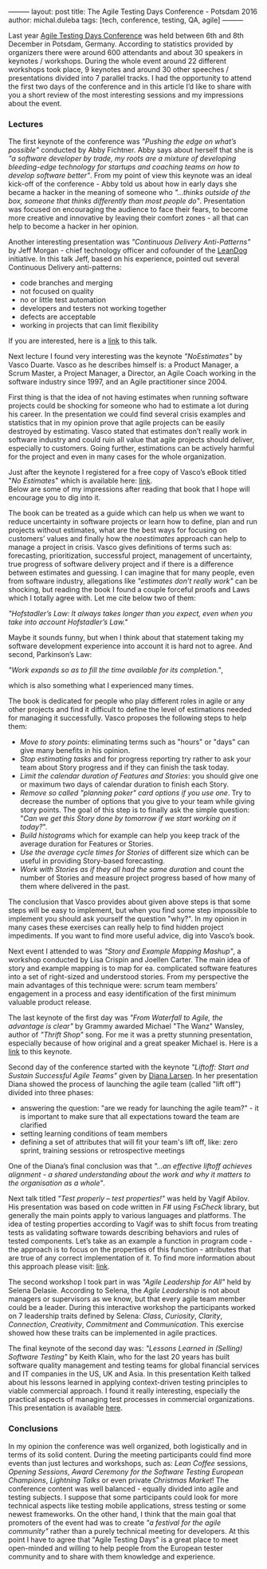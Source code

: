 ———
layout: post
title: The Agile Testing Days Conference - Potsdam 2016
author: michal.duleba
tags: [tech, conference, testing, QA, agile]
———

Last year [Agile Testing Days Conference](https://agiletestingdays.com/) was held between 6th and 8th December in Potsdam, Germany. 
According to statistics provided by organizers there were around 600 attendants and about 30 speakers in keynotes / workshops. 
During the whole event around 22 different workshops took place, 9 keynotes
and around 30 other speeches / presentations divided into 7 parallel tracks. 
I had the opportunity to attend the first two days of the conference and in
this article I’d like to share with you a short review of the most
interesting sessions and my impressions about the event.

### Lectures

The first keynote of the conference was *"Pushing the edge on what’s possible"* conducted by Abby Fichtner. 
Abby says about herself that she is *"a software developer by trade, my roots
are a mixture of developing bleeding-edge technology for startups and coaching
teams on how to develop software better"*. 
From my point of view this keynote was an ideal kick-off of the conference -
Abby told us about how in early days she became a hacker in the meaning of
someone who *"…thinks outside of the box, someone that thinks differently than most people do"*. 
Presentation was focused on encouraging the audience to face their fears, to become
more creative and innovative by leaving their comfort zones - all that can help to become a hacker in her opinion. 

Another interesting presentation was *"Continuous Delivery Anti-Patterns"* by
Jeff Morgan - chief technology officer and cofounder of the
[LeanDog](https://www.leandog.com/) initiative.
In this talk Jeff, based on his experience, pointed out several Continuous
Delivery anti-patterns: 

- code branches and merging
- not focused on quality
- no or little test automation
- developers and testers not working together
- defects are acceptable
- working in projects that can limit flexibility

If you are interested, here is a [link](https://www.youtube.com/watch?v=ru1-CYouPjg) to this talk. 

Next lecture I found very interesting was the keynote *"NoEstimates"* by
Vasco Duarte. Vasco as he describes himself is: a Product Manager, a Scrum Master,
a Project Manager, a Director, an Agile Coach working in the software industry since
1997, and an Agile practitioner since 2004.

First thing is that the idea of not having estimates when running software
projects could be shocking for someone who had to estimate a lot during his
career. In the presentation we could find several crisis examples and statistics that
in my opinion prove that agile projects can be easily destroyed by estimating. 
Vasco stated that estimates don’t really work in software industry and could
ruin all value that agile projects should deliver, especially to customers.
Going further, estimations can be actively harmful for the project and even in
many cases for the whole organization. 

Just after the keynote I registered for a free copy of Vasco’s eBook titled "*No
Estimates*" which is available here: [link](http://noestimatesbook.com).  
Below are some of my impressions after reading that book that I hope will encourage you to dig into it.

The book can be treated as a guide which can help us when we want to reduce
uncertainty in software projects or learn how to define, plan and run projects without estimates, what are the best ways for focusing on customers’ values and
finally how the *noestimates* approach can help to manage a project in crisis. 
Vasco gives definitions of terms such as: forecasting, prioritization,
successful project, management of uncertainty, true progress of software
delivery project and if there is a difference between estimates and guessing. 
I can imagine that for many people, even from software industry, allegations like
*"estimates don’t really work"* can be shocking, but reading the book I found
a couple forceful proofs and Laws which I totally agree with. 
Let me cite below two of them:

*"Hofstadler’s Law: It always takes longer than you expect, even when you take
into account Hofstadler’s Law."*

Maybe it sounds funny, but when I think about that statement taking my software development experience into account it is hard not to agree. 
And second, Parkinson’s Law: 

*"Work expands so as to fill the time available for its completion."*,

which is also something what I experienced many times.

The book is dedicated for people who
play different roles in agile or any other projects and find it difficult
to define the level of estimations needed for managing it successfully. 
Vasco proposes the following steps to help them: 

- *Move to story points*: eliminating terms such as "hours" or "days" can give many benefits in his opinion.
- *Stop estimating tasks* and for progress reporting try rather to ask your team about Story progress and if they can finish the task today.
- *Limit the calendar duration of Features and Stories*: you should give one or maximum two days of calendar duration to finish each Story. 
- *Remove so called "planning poker" card options if you use one*. Try to decrease the number of options that you give to your team while giving story points. The goal of this step is to finally ask the simple question: "*Can we get this Story done by tomorrow if we start working on it today?*".
- *Build histograms* which for example can help you keep track of the average duration for Features or Stories.
- *Use the average cycle times for Stories* of different size which can be useful in providing Story-based forecasting.
- *Work with Stories as if they all had the same duration* and count the number of Stories and measure project progress based of how many of them where delivered in the past.

The conclusion that Vasco provides about given above steps is that some steps
will be easy to implement, but when you find some step impossible to implement
you should ask yourself the question "why?". 
In my opinion in many cases these exercises can really help to find hidden
project impediments. If you want to find more useful advice, dig into Vasco’s
book.

Next event I attended to was *"Story and Example Mapping Mashup"*, a workshop conducted by Lisa Crispin and Joellen Carter. 
The main idea of story and example mapping is to map for ea. complicated
software features into a set of right-sized and understood stories. 
From my perspective the main advantages of this technique were: scrum team
members’ engagement in a process and easy identification of the first minimum
valuable product release. 

The last keynote of the first day was *"From Waterfall to Agile, the advantage is clear"* by Grammy awarded Michael "The Wanz" Wansley, author of *"Thrift
Shop"* song. For me it was a pretty stunning presentation, especially because of how
original and a great speaker Michael is. Here is a
[link](https://www.youtube.com/watch?v=5egKHp17LcY) to this keynote. 

Second day of the conference started with the keynote *"Liftoff: Start and Sustain
Successful Agile Teams"* given by [Diana
Larsen](https://futureworksconsulting.com/about/diana-larsen). In her presentation
Diana showed the process of launching the agile team (called "lift off") divided into
three phases: 

- answering the question: "are we ready for launching the agile team?" - it is important to make sure that all expectations toward the team are clarified
- setting learning conditions of team members
- defining a set of attributes that will fit your team's lift off, like: zero sprint, training sessions or retrospective meetings 

One of the Diana’s final conclusion was that *"...an effective liftoff
achieves alignment - a shared understanding about the work and why it matters to the organisation as a whole"*. 

Next talk titled *"Test properly – test properties!"* was held by Vagif
Abilov. His presentation was based on code written in *F#* using *FsCheck* library, but generally the main points apply to various languages and
platforms. 
The idea of testing properties according to Vagif was to shift focus from
treating tests as validating software towards describing behaviors and rules
of tested components. 
Let’s take as an example a function in program code - the approach is to
focus on the properties of this function - attributes that are true of any
correct implementation of it. 
To find more information about this approach please visit: [link](https://fsharpforfunandprofit.com/posts/property-based-testing/). 

The second workshop I took part in was *"Agile Leadership for All"* held by Selena
Delasie. 
According to Selena, the *Agile Leadership* is not about managers or supervisors as
we know, but that every agile team member could be a leader. 
During this interactive workshop the participants worked on 7 leadership traits
defined by Selena: *Class*, *Curiosity*, *Clarity*, *Connection*,
*Creativity*, *Commitment* and *Communication*. This exercise showed how
these traits can be implemented in agile practices. 

The final keynote of the second day was: *"Lessons Learned in (Selling)
Software Testing"* by Keith Klain, who for the last 20 years has built
software quality management and testing teams for global financial services
and IT companies in the US, UK and Asia. 
In this presentation Keith talked about his lessons learned in applying
context-driven testing principles to viable commercial approach. I found it
really interesting, especially the practical aspects of managing test processes in
commercial organizations. 
This presentation is available [here](https://youtu.be/da7bbn4USxE). 

### Conclusions

In my opinion the conference was well organized, both logistically and in terms of
its solid content. 
During the meeting participants could find more events than just lectures and
workshops, such as: *Lean Coffee* sessions, *Opening Sessions*, *Award
Ceremony for the Software Testing European Champions*, *Lightning Talks* or
even private *Christmas Market*! The conference content was well balanced -
equally divided into agile and testing subjects. 
I suppose that some participants could look for more technical aspects like
testing mobile applications, stress testing or some newest frameworks. 
On the other hand, I think that the main goal that promoters of the event had
was to create *"a festival for the agile community"* rather than a purely
technical meeting for developers. 
At this point I have to agree that "Agile Testing Days" is a great place to
meet open-minded and willing to help people from the European tester community and
to share with them knowledge and experience.